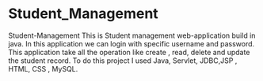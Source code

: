 # Student_Management
Student-Management
This is Student management web-application build in java. In this application we can login with specific
username and password. This application take all the operation like create , read, delete and update the
student record.
To do this project I used Java, Servlet, JDBC,JSP , HTML, CSS , MySQL.
